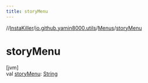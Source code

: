 ```yaml
---
title: storyMenu
---
```

//[InstaKiller](../../../index.html)/[io.github.yamin8000.utils](../index.html)/[Menus](index.html)/[storyMenu](story-menu.html)



# storyMenu



[jvm]\
val [storyMenu](story-menu.html): [String](https://kotlinlang.org/api/latest/jvm/stdlib/kotlin/-string/index.html)




